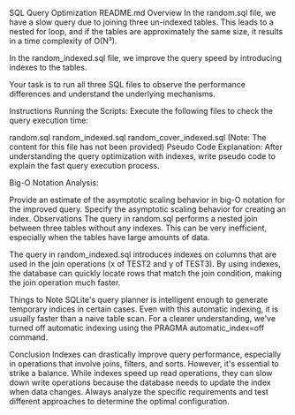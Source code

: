 SQL Query Optimization README.md
Overview
In the random.sql file, we have a slow query due to joining three un-indexed tables. This leads to a nested for loop, and if the tables are approximately the same size, it results in a time complexity of O(N³).

In the random_indexed.sql file, we improve the query speed by introducing indexes to the tables.

Your task is to run all three SQL files to observe the performance differences and understand the underlying mechanisms.

Instructions
Running the Scripts: Execute the following files to check the query execution time:

random.sql
random_indexed.sql
random_cover_indexed.sql (Note: The content for this file has not been provided)
Pseudo Code Explanation: After understanding the query optimization with indexes, write pseudo code to explain the fast query execution process.

Big-O Notation Analysis:

Provide an estimate of the asymptotic scaling behavior in big-O notation for the improved query.
Specify the asymptotic scaling behavior for creating an index.
Observations
The query in random.sql performs a nested join between three tables without any indexes. This can be very inefficient, especially when the tables have large amounts of data.

The query in random_indexed.sql introduces indexes on columns that are used in the join operations (x of TEST2 and y of TEST3). By using indexes, the database can quickly locate rows that match the join condition, making the join operation much faster.

Things to Note
SQLite's query planner is intelligent enough to generate temporary indices in certain cases. Even with this automatic indexing, it is usually faster than a naive table scan. For a clearer understanding, we've turned off automatic indexing using the PRAGMA automatic_index=off command.

Conclusion
Indexes can drastically improve query performance, especially in operations that involve joins, filters, and sorts. However, it's essential to strike a balance. While indexes speed up read operations, they can slow down write operations because the database needs to update the index when data changes. Always analyze the specific requirements and test different approaches to determine the optimal configuration.